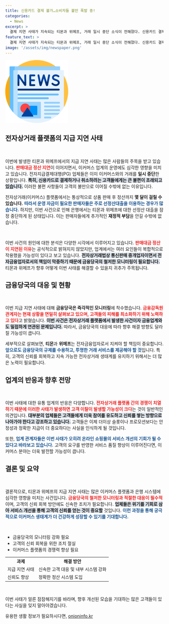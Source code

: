 ```yaml
---
title: 신용카드 결제 불가…소비자들 불만 폭발 중!
categories:
  - News
excerpt: >
  결제 지연 사태가 지속되는 티몬과 위메프, 거래 일시 중단 소식이 전해졌다. 신용카드 결제와 환불이 불가하며, 주요 은행들도 선정산대출을 잠정 중단했다. 금융당국의 모니터링 강화 속에 고객 피해 방지를 위한 고심이 이어진다.
feature_text: >
  결제 지연 사태가 지속되는 티몬과 위메프, 거래 일시 중단 소식이 전해졌다. 신용카드 결제와 환불이 불가하며, 주요 은행들도 선정산대출을 잠정 중단했다. 금융당국의 모니터링 강화 속에 고객 피해 방지를 위한 고심이 이어진다.
image: '/assets/img/newspaper.png'
---
```


<p><img src="/assets/img/newspaper.png" alt="kimp 속보" /></p>

<h2 data-ke-size="size26">전자상거래 플랫폼의 지급 지연 사태</h2>

<p data-ke-size="size16">&nbsp;</p>

<p>이번에 발생한 티몬과 위메프에서의 지급 지연 사태는 많은 사람들의 주목을 받고 있습니다. <b><span style="color: #ee2323;">판매대금 정산 지연</span></b>이 이어지면서, 이커머스 업계의 운영에도 심각한 영향을 미치고 있습니다. 전자지급결제대행(PG) 업체들은 이미 이커머스와의 거래를 <strong>일시 중단</strong>한 상황입니다. <b><span style="background-color: #21538527;">특히, 신용카드로 결제하거나 취소하려는 고객들에게는 큰 불편이 초래되고 있습니다.</span></b> 이러한 불편 사항들이 고객의 불만으로 이어질 수밖에 없는 이유입니다. </p>

<p>전자상거래(이커머스) 플랫폼에서는 통상적으로 상품 판매 후 정산까지 <strong>몇 달이 걸릴 수 있습니다.</strong> <b><span style="color: #1a5490;">따라서 운영 자금이 필요한 판매자들은 주로 선정산대출을 이용하는 경우가 많습니다.</span></b> 하지만, 이번 사건으로 인해 은행에서는 티몬과 위메프에 대한 선정산 대출을 잠정 중단하게 된 상태입니다. 이는 판매자들에게 추가적인 <strong>재정적 부담</strong>을 안길 수밖에 없습니다.</p>

<p data-ke-size="size16">&nbsp;</p>

<p>이번 사건의 원인에 대한 분석은 다양한 시각에서 이루어지고 있습니다. <b><span style="color: #ee2323;">판매대금 정산이 지연된 이유</span></b>는 공식적으로 밝혀지지 않았지만, 업계에서는 여러 요인들이 복합적으로 작용했을 가능성이 있다고 보고 있습니다. <b><span style="background-color: #21538527;">전자상거래법상 통신판매 중개업자이면서 전자금융업자로서의 책임이 막중하기 때문에 금융당국의 철저한 모니터링이 필요합니다.</span></b> 티몬과 위메프가 향후 어떻게 이번 사태를 해결할 수 있을지 귀추가 주목됩니다.</p>

<h2 data-ke-size="size26">금융당국의 대응 및 현황</h2>

<p data-ke-size="size16">&nbsp;</p>

<p>이번 지급 지연 사태에 대해 <strong>금융당국은 즉각적인 모니터링</strong>에 착수했습니다. <b><span style="color: #ee2323;">금융감독원 관계자는 현재 상황을 면밀히 살펴보고 있으며, 고객들의 피해를 최소화하기 위해 노력하고 있다</span></b>고 밝혔습니다. <b><span style="background-color: #21538527;">이번 사건은 전자상거래 플랫폼에서 발생한 사건이자 금융업계와도 밀접하게 연관된 문제입니다.</span></b> 따라서, 금융당국의 대응에 따라 향후 해결 방향도 달라질 가능성이 큽니다.</p>

<p>세부적으로 살펴보면, <strong>티몬</strong>과 <strong>위메프</strong>는 전자금융업자로서 지켜야 할 책임이 중요합니다. <b><span style="color: #1a5490;">앞으로도 금융당국의 규제를 수용하고, 투명한 거래 서비스를 제공해야 할 것</span></b>입니다. 특히, 고객의 신뢰를 회복하고 지속 가능한 전자상거래 생태계를 유지하기 위해서는 더 많은 노력이 필요합니다.</p>

<h2 data-ke-size="size26">업계의 반응과 향후 전망</h2>

<p data-ke-size="size16">&nbsp;</p>

<p>이번 사태에 대한 유통 업계의 반응은 다양합니다. <b><span style="color: #ee2323;">전자상거래 플랫폼 간의 경쟁이 치열하기 때문에 이러한 사태가 발생하면 고객 이탈이 발생할 가능성이 크다</span></b>는 것이 일반적인 의견입니다. <b><span style="background-color: #21538527;">대부분의 업체들은 고객들에게 더욱 참여를 유도하고 신뢰를 쌓는 방향으로 나아가야 한다고 강조하고 있습니다.</span></b> 고객들은 이제 더이상 슬롯이나 프로모션보다는 안정성과 정확한 지급이 더 중요하다는 사실을 인식하게 될 것입니다.</p>

<p>또한, <b><span style="color: #1a5490;">업계 관계자들은 이번 사태가 오히려 온라인 쇼핑몰의 서비스 개선의 기회가 될 수 있다고 바라보고 있습니다.</span></b> 고객의 요구를 반영한 서비스 품질 향상이 이루어진다면, 이커머스 분야는 더욱 발전할 가능성이 큽니다. </p>

<h2 data-ke-size="size26">결론 및 요약</h2>

<p data-ke-size="size16">&nbsp;</p>

<p>결론적으로, 티몬과 위메프의 지급 지연 사태는 많은 이커머스 플랫폼과 은행 시스템에 심각한 영향을 미치는 사건입니다. <b><span style="color: #ee2323;">금융당국의 철저한 모니터링과 적절한 대응이 필수적</span></b>이며, 고객의 신뢰 회복 방안에도 신속한 조치가 필요합니다. <b><span style="background-color: #21538527;">업체들은 위기를 기회로 삼아 서비스 개선을 통해 고객의 신뢰를 얻는 것이 중요할</span></b> 것입니다. <b><span style="color: #1a5490;">이런 과정을 통해 궁극적으로 이커머스 생태계가 더 건강하게 성장할 수 있기를 기대합니다.</span></b></p>

<p data-ke-size="size16">&nbsp;</p>

<ul>
    <li>금융당국의 모니터링 강화 필요</li>
    <li>고객의 신뢰 회복을 위한 조치 절실</li>
    <li>이커머스 플랫폼의 경쟁력 향상 필요</li>
</ul>

<table style="width: 100%;">
    <tr>
        <td style="text-align: center; height: 17px;"><b>과제</b></td>
        <td style="text-align: center; height: 17px;"><b>해결 방안</b></td>
    </tr>
    <tr>
        <td>지급 지연 사태</td>
        <td>신속한 고객 대응 및 내부 시스템 강화</td>
    </tr>
    <tr>
        <td>신뢰도 향상</td>
        <td>정확한 정산 시스템 도입</td>
    </tr>
</table>

<p data-ke-size="size16">&nbsp;</p>

<p>이번 사태가 얼른 잠잠해지기를 바라며, 향후 개선된 모습을 기대하는 많은 고객들이 있다는 사실을 잊지 말아야겠습니다.</p>
유용한 생활 정보가 필요하시다면, <a href="https://onioninfo.kr" rel="dofollow">onioninfo.kr</a>


